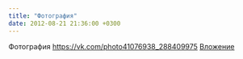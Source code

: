 ```yaml
---
title: "Фотография"
date: 2012-08-21 21:36:00 +0300
---
```


Фотография
<a class="vk-attach" href="https://vk.com/photo41076938_288409975">https://vk.com/photo41076938_288409975</a>
<a class="vk-attach" href="https://vk.com/photo41076938_288409975">Вложение</a>
